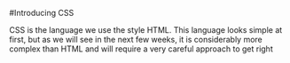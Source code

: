 #Introducing CSS

CSS is the language we use the style HTML. This language looks simple at first, but as we will see in the next few weeks, it is considerably more complex than HTML and will require a very careful approach to get right